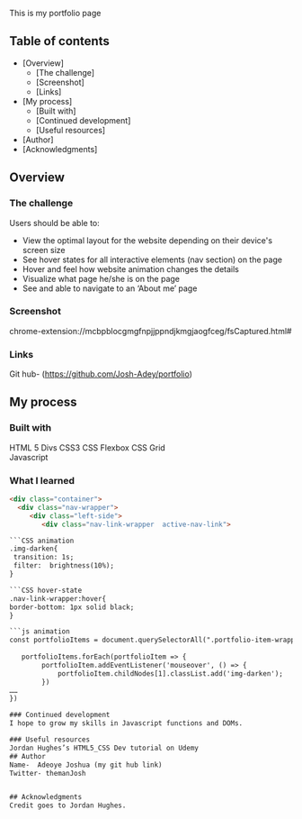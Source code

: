This is my portfolio page
## Table of contents

- [Overview]
  - [The challenge]
  - [Screenshot]
  - [Links]
- [My process]
  - [Built with]
  - [Continued development]
  - [Useful resources]
- [Author]
- [Acknowledgments]


## Overview

### The challenge

 Users should be able to:

 - View the optimal layout for the website depending on their device's screen size
- See hover states for all interactive elements (nav section) on the page
- Hover and feel how website animation changes the details
- Visualize what page he/she is on the page
- See and able to navigate to an ‘About me’ page


### Screenshot
chrome-extension://mcbpblocgmgfnpjjppndjkmgjaogfceg/fsCaptured.html#

### Links
 Git hub- (https://github.com/Josh-Adey/portfolio)


## My process

### Built with
HTML 5 Divs
CSS3
CSS Flexbox
CSS Grid  
Javascript


### What I learned
   ```html divs and nesting
<div class="container">
     <div class="nav-wrapper">
        <div class="left-side">
           <div class="nav-link-wrapper  active-nav-link">

```CSS animation
.img-darken{
	transition: 1s;
	filter:  brightness(10%);
}

```CSS hover-state
.nav-link-wrapper:hover{
border-bottom: 1px solid black;
 }

 ```js animation
const portfolioItems = document.querySelectorAll(".portfolio-item-wrapper")
      
      portfolioItems.forEach(portfolioItem => {
           portfolioItem.addEventListener('mouseover', () => {
               portfolioItem.childNodes[1].classList.add('img-darken');
           })
……
})

### Continued development
  I hope to grow my skills in Javascript functions and DOMs.

### Useful resources
 Jordan Hughes’s HTML5_CSS Dev tutorial on Udemy
## Author
Name-  Adeoye Joshua (my git hub link)
Twitter- themanJosh


## Acknowledgments
Credit goes to Jordan Hughes. 
